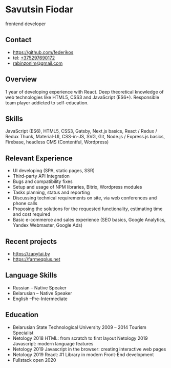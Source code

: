 # Savutsin Fiodar

frontend developer

## Contact

* <https://github.com/federikos>
* tel: [+375297690172](callto:+375297690172)
* <rabinzonim@gmail.com>

## Overview

1 year of developing experience with React. Deep theoretical knowledge 
of web technologies like HTML5, CSS3 and JavaScript (ES6+). 
Responsible team player addicted to self-education.

## Skills

JavaScript (ES6), HTML5, CSS3, Gatsby, Next.js basics, React / Redux / Redux Thunk, Material-UI, CSS-in-JS, SVG, Git, Node.js / Express.js basics, Firebase, headless CMS (Contentful, Wordpress)

## Relevant Experience

* UI developing (SPA, static pages, SSR)
* Third-party API Integration
* Bugs and compatibility fixes
* Setup and usage of NPM libraries, Bitrix, Wordpress modules
* Tasks planning, status and reporting
* Discussing technical requirements on site, via web conferences and phone calls
* Proposing the solutions for the requested functionality, estimating time and cost required
* Basic e-commerce and sales experience (SEO basics, Google Analytics, Yandex Webmaster, Google 
Ads)

## Recent projects

* https://zapytai.by
* https://farmeqplus.net

## Language Skills

* Russian – Native Speaker
* Belarusian – Native Speaker
* English –Pre-Intermediate

## Education
* Belarusian State Technological University 2009 – 2014 Tourism Specialist
* Netology 2018 HTML: from scratch to first layout
Netology 2019 Javascript: modern language features
* Netology 2019 Javascript in the browser: creating interactive web pages
* Netology 2019 React: #1 Library in modern Front-End development
* Fullstack open 2020

